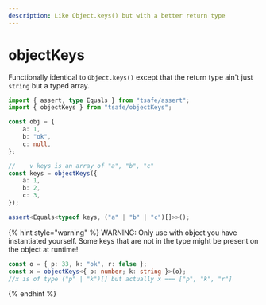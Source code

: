 ```yaml
---
description: Like Object.keys() but with a better return type
---
```


# objectKeys

Functionally identical to `Object.keys()` except that the return type ain't just `string` but a typed array.

```typescript
import { assert, type Equals } from "tsafe/assert";
import { objectKeys } from "tsafe/objectKeys";

const obj = {
	a: 1,
	b: "ok",
	c: null,
};

//    v keys is an array of "a", "b", "c"
const keys = objectKeys({
	a: 1,
	b: 2,
	c: 3,
});

assert<Equals<typeof keys, ("a" | "b" | "c")[]>>();
```

{% hint style="warning" %}
WARNING: Only use with object you have instantiated yourself. Some keys that are not in the type might be present on the object at runtime!

```typescript
const o = { p: 33, k: "ok", r: false };
const x = objectKeys<{ p: number; k: string }>(o);
//x is of type ("p" | "k")[] but actually x === ["p", "k", "r"]
```
{% endhint %}
